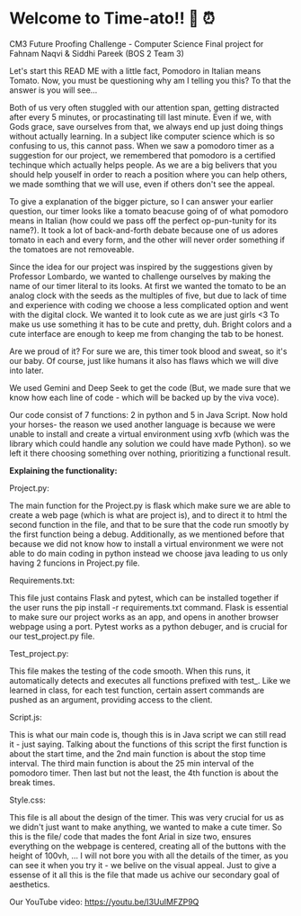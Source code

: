 # Welcome to Time-ato!! 🍅 ⏰

CM3 Future Proofing Challenge - Computer Science Final project for Fahnam Naqvi & Siddhi Pareek (BOS 2 Team 3)

Let's start this READ ME with a little fact, Pomodoro in Italian means Tomato. Now, you must be questioning why am I telling you this? To that the answer is you will see...

Both of us very often stuggled with our attention span, getting distracted after every 5 minutes, or procastinating till last minute. Even if we, with Gods grace, save ourselves from that, we always end up just doing things without actually learning. In a subject like computer science which is so confusing to us, this cannot pass. When we saw a pomodoro timer as a suggestion for our project, we remembered that pomodoro is a certified techinque which actually helps people. As we are a big belivers that you should help youself in order to reach a position where you can help others, we made somthing that we will use, even if others don't see the appeal.

To give a explanation of the bigger picture, so I can answer your earlier question, our timer looks like a tomato beacuse going of of what pomodoro means in Italian (how could we pass off the perfect op-pun-tunity for its name?). It took a lot of back-and-forth debate because one of us adores tomato in each and every form, and the other will never order something if the tomatoes are not removeable.

Since the idea for our project was inspired by the suggestions given by Professor Lombardo, we wanted to challenge ourselves by making the name of our timer literal to its looks. At first we wanted the tomato to be an analog clock with the seeds as the multiples of five, but due to lack of time and experience with coding we choose a less complicated option and went with the digital clock. We wanted it to look cute as we are just girls <3 To make us use something it has to be cute and pretty, duh. Bright colors and a cute interface are enough to keep me from changing the tab to be honest.

Are we proud of it? For sure we are, this timer took blood and sweat, so it's our baby. Of course, just like humans it also has flaws which we will dive into later.

We used Gemini and Deep Seek to get the code (But, we made sure that we know how each line of code - which will be backed up by the viva voce).

Our code consist of 7 functions: 2 in python and 5 in Java Script. Now hold your horses- the reason we used another language is because we were unable to install and create a virtual environment using xvfb (which was the library which could handle any solution we could have made Python). so we left it there choosing something over nothing, prioritizing a functional result.

**Explaining the functionality:**

Project.py:

The main function for the Project.py is flask which make sure we are able to create a web page (which is what are project is), and to direct it to html the second function in the file, and that to be sure that the code run smootly by the first function being a debug. Additionally, as we mentioned before that because we did not know how to install a virtual environment we were not able to do main coding in python instead we choose java leading to us only having 2 funcions in Project.py file.

Requirements.txt:

This file just contains Flask and pytest, which can be installed together if the user runs the pip install -r requirements.txt command. Flask is essential to make sure our project works as an app, and opens in another browser webpage using a port. Pytest works as a python debuger, and is crucial for our test_project.py file.

Test_project.py:

This file makes the testing of the code smooth. When this runs, it automatically detects and executes all functions prefixed with test_. 
Like we learned in class, for each test function, certain assert commands are pushed as an argument, providing access to the client.

Script.js:

This is what our main code is, though this is in Java script we can still read it - just saying. Talking about the functions of this script the first function is about the start time, and the 2nd main function is about the stop time interval. The third main function is about the 25 min interval of the pomodoro timer. Then last but not the least, the 4th function is about the break times.

Style.css:

This file is all about the design of the timer. This was very crucial for us as we didn't just want to make anything, we wanted to make a cute timer. So this is the file/ code that mades the font Arial in size two, ensures everything on the webpage is centered, creating all of the buttons with the height of 100vh, ... I will not bore you with all the details of the timer, as you can see it when you try it - we belive on the visual appeal. Just to give a essense of it all this is the file that made us achive our secondary goal of aesthetics.

Our YouTube video: https://youtu.be/I3UuIMFZP9Q 
